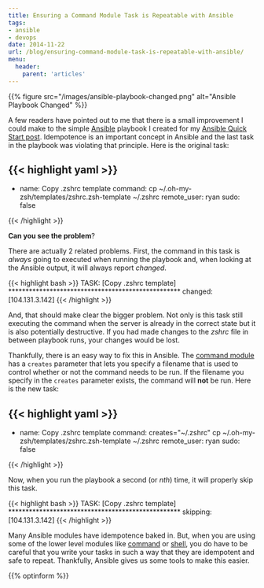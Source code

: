 ```yaml
---
title: Ensuring a Command Module Task is Repeatable with Ansible
tags:
- ansible
- devops
date: 2014-11-22
url: /blog/ensuring-command-module-task-is-repeatable-with-ansible/
menu:
  header:
    parent: 'articles'
---
```


{{% figure src="/images/ansible-playbook-changed.png" alt="Ansible Playbook Changed" %}}

A few readers have pointed out to me that there is a small improvement I could make to the simple [Ansible](http://www.ansible.com/home) playbook I created for my [Ansible Quick Start post](/blog/ansible-quick-start/). Idempotence is an important concept in Ansible and the last task in the playbook was violating that principle. <!--more--> Here is the original task:

{{< highlight yaml >}}
---
- name: Copy .zshrc template
  command: cp ~/.oh-my-zsh/templates/zshrc.zsh-template ~/.zshrc
  remote_user: ryan
  sudo: false

{{< /highlight >}}

**Can you see the problem**?

There are actually 2 related problems. First, the command in this task is *always* going to executed when running the playbook and, when looking at the Ansible output, it will always report *changed*.

{{< highlight bash >}}
TASK: [Copy .zshrc template] **************************************************
changed: [104.131.3.142]
{{< /highlight >}}

And, that should make clear the bigger problem. Not only is this task still executing the command when the server is already in the correct state but it is also potentially destructive. If you had made changes to the *zshrc* file in between playbook runs, your changes would be lost.

Thankfully, there is an easy way to fix this in Ansible. The [command module](http://docs.ansible.com/command_module.html) has a `creates` parameter that lets you specify a filename that is used to control whether or not the command needs to be run. If the filename you specify in the `creates` parameter exists, the command will **not** be run. Here is the new task:

{{< highlight yaml >}}
---
- name: Copy .zshrc template
  command: creates="~/.zshrc" cp ~/.oh-my-zsh/templates/zshrc.zsh-template ~/.zshrc
  remote_user: ryan
  sudo: false

{{< /highlight >}}

Now, when you run the playbook a second (or *nth*) time, it will properly skip this task.

{{< highlight bash >}}
TASK: [Copy .zshrc template] **************************************************
skipping: [104.131.3.142]
{{< /highlight >}}

Many Ansible modules have idempotence baked in. But, when you are using some of the lower level modules like [command](http://docs.ansible.com/command_module.html) or [shell](http://docs.ansible.com/shell_module.html), you do have to be careful that you write your tasks in such a way that they are idempotent and safe to repeat. Thankfully, Ansible gives us some tools to make this easier.

{{% optinform %}}
